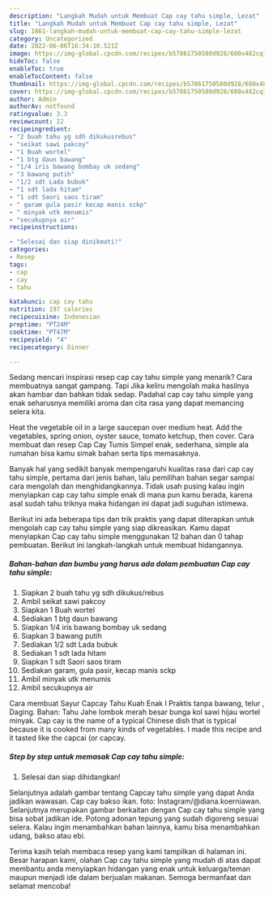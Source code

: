 ```yaml
---
description: "Langkah Mudah untuk Membuat Cap cay tahu simple, Lezat"
title: "Langkah Mudah untuk Membuat Cap cay tahu simple, Lezat"
slug: 1861-langkah-mudah-untuk-membuat-cap-cay-tahu-simple-lezat
category: Uncategorized
date: 2022-06-06T16:34:10.521Z
image: https://img-global.cpcdn.com/recipes/b57861750580d928/680x482cq70/cap-cay-tahu-simple-foto-resep-utama.jpg
hideToc: false
enableToc: true
enableTocContent: false
thumbnail: https://img-global.cpcdn.com/recipes/b57861750580d928/680x482cq70/cap-cay-tahu-simple-foto-resep-utama.jpg
cover: https://img-global.cpcdn.com/recipes/b57861750580d928/680x482cq70/cap-cay-tahu-simple-foto-resep-utama.jpg
author: Admin
authorAv: notfound
ratingvalue: 3.3
reviewcount: 22
recipeingredient:
- "2 buah tahu yg sdh dikukusrebus"
- "seikat sawi pakcoy"
- "1 Buah wortel"
- "1 btg daun bawang"
- "1/4 iris bawang bombay uk sedang"
- "3 bawang putih"
- "1/2 sdt Lada bubuk"
- "1 sdt lada hitam"
- "1 sdt Saori saos tiram"
- " garam gula pasir kecap manis sckp"
- " minyak utk menumis"
- "secukupnya air"
recipeinstructions:

- "Selesai dan siap dinikmati!"
categories:
- Resep
tags:
- cap
- cay
- tahu

katakunci: cap cay tahu 
nutrition: 197 calories
recipecuisine: Indonesian
preptime: "PT24M"
cooktime: "PT47M"
recipeyield: "4"
recipecategory: Dinner

---
```



Sedang mencari inspirasi resep cap cay tahu simple yang menarik? Cara membuatnya sangat gampang. Tapi Jika keliru mengolah maka hasilnya akan hambar dan bahkan tidak sedap. Padahal cap cay tahu simple yang enak seharusnya memiliki aroma dan cita rasa yang dapat memancing selera kita.


Heat the vegetable oil in a large saucepan over medium heat. Add the vegetables, spring onion, oyster sauce, tomato ketchup, then cover. Cara membuat dan resep Cap Cay Tumis Simpel enak, sederhana, simple ala rumahan bisa kamu simak bahan serta tips memasaknya.

Banyak hal yang sedikit banyak mempengaruhi kualitas rasa dari cap cay tahu simple, pertama dari jenis bahan, lalu pemilihan bahan segar sampai cara mengolah dan menghidangkannya. Tidak usah pusing kalau ingin menyiapkan cap cay tahu simple enak di mana pun kamu berada, karena asal sudah tahu triknya maka hidangan ini dapat jadi suguhan istimewa.


Berikut ini ada beberapa tips dan trik praktis yang dapat diterapkan untuk mengolah cap cay tahu simple yang siap dikreasikan. Kamu dapat menyiapkan Cap cay tahu simple menggunakan 12 bahan dan 0 tahap pembuatan. Berikut ini langkah-langkah untuk membuat hidangannya.

<!--inarticleads1-->

##### Bahan-bahan dan bumbu yang harus ada dalam pembuatan Cap cay tahu simple:

1. Siapkan 2 buah tahu yg sdh dikukus/rebus
1. Ambil seikat sawi pakcoy
1. Siapkan 1 Buah wortel
1. Sediakan 1 btg daun bawang
1. Siapkan 1/4 iris bawang bombay uk sedang
1. Siapkan 3 bawang putih
1. Sediakan 1/2 sdt Lada bubuk
1. Sediakan 1 sdt lada hitam
1. Siapkan 1 sdt Saori saos tiram
1. Sediakan  garam, gula pasir, kecap manis sckp
1. Ambil  minyak utk menumis
1. Ambil secukupnya air


Cara membuat Sayur Capcay Tahu Kuah Enak I Praktis tanpa bawang, telur , Daging. Bahan: Tahu Jahe lombok merah besar bunga kol sawi hijau wortel minyak. Cap cay is the name of a typical Chinese dish that is typical because it is cooked from many kinds of vegetables. I made this recipe and it tasted like the capcai (or capcay. 

<!--inarticleads2-->

##### Step by step untuk memasak Cap cay tahu simple:


1. Selesai dan siap dihidangkan!

Selanjutnya adalah gambar tentang Capcay tahu simple yang dapat Anda jadikan wawasan. Cap cay bakso ikan. foto: Instagram/@diana.koerniawan. Selanjutnya merupakan gambar berkaitan dengan Cap cay tahu simple yang bisa sobat jadikan ide. Potong adonan tepung yang sudah digoreng sesuai selera. Kalau ingin menambahkan bahan lainnya, kamu bisa menambahkan udang, bakso atau ebi. 

Terima kasih telah membaca resep yang kami tampilkan di halaman ini. Besar harapan kami, olahan Cap cay tahu simple yang mudah di atas dapat membantu anda menyiapkan hidangan yang enak untuk keluarga/teman maupun menjadi ide dalam berjualan makanan. Semoga bermanfaat dan selamat mencoba!
